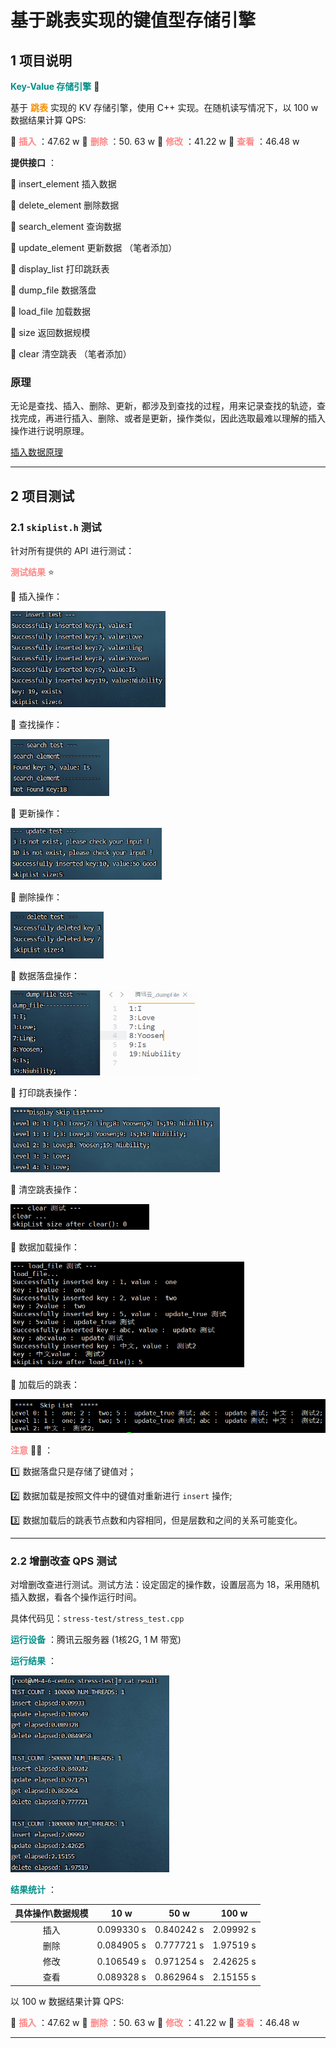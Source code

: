 # 基于跳表实现的键值型存储引擎

## 1 项目说明

**<font color = 008F88>Key-Value 存储引擎</font>**  :sunflower:

基于 **<font color = F88F00>跳表</font>** 实现的 KV 存储引擎，使用 C++ 实现。在随机读写情况下，以 100 w 数据结果计算 QPS:

:small_blue_diamond: **<font color = FF8888>插入</font>** ：47.62 w :small_orange_diamond: **<font color = FF8888>删除</font>** ：50. 63 w :small_blue_diamond: **<font color = FF8888>修改</font>** ：41.22 w :small_orange_diamond: **<font color = FF8888>查看</font>** ：46.48 w

**提供接口** ：

:small_blue_diamond: insert_element  插入数据

:small_orange_diamond: delete_element 删除数据

:small_blue_diamond: search_element 查询数据

:small_orange_diamond: update_element 更新数据 （笔者添加）

:small_blue_diamond: display_list  打印跳跃表

:small_orange_diamond: dump_file  数据落盘

:small_blue_diamond: load_file 加载数据

:small_orange_diamond: size  返回数据规模

:small_blue_diamond: clear  清空跳表 （笔者添加）



### 原理

无论是查找、插入、删除、更新，都涉及到查找的过程，用来记录查找的轨迹，查找完成，再进行插入、删除、或者是更新，操作类似，因此选取最难以理解的插入操作进行说明原理。

[插入数据原理](./theory)



----

## 2 项目测试

### 2.1 `skiplist.h` 测试

针对所有提供的 API 进行测试：

**<font color = FF8888>测试结果</font>** :star:

:small_blue_diamond: 插入操作：

<img src="./img/insert_test.png" style="zoom:61%;" />

:small_orange_diamond: 查找操作：

<img src="./img/search_test.png" style="zoom:61%;" />

:small_blue_diamond: 更新操作：

<img src="./img/update_test.png" style="zoom:61%;" />

:small_orange_diamond: 删除操作：

<img src="./img/delete_test.png" style="zoom:61%;" />

:small_blue_diamond: 数据落盘操作：

<img src="./img/dump_test.png" style="zoom:61%;" />    

:small_orange_diamond: 打印跳表操作：

<img src="./img/display_test.png" style="zoom:61%;" />

:small_blue_diamond: 清空跳表操作：

<img src="./img/clear_test.png" style="zoom:61%;" />

:small_orange_diamond: 数据加载操作：

<img src="./img/load_test.png" style="zoom:61%;" />

:small_blue_diamond: 加载后的跳表：

<img src="./img/display_test2.png" style="zoom:61%;" />



**<font color = FF8888>注意</font>** :raising_hand_man:  ：

:one: 数据落盘只是存储了键值对；

:two: 数据加载是按照文件中的键值对重新进行 `insert`  操作;

:three: 数据加载后的跳表节点数和内容相同，但是层数和之间的关系可能变化。

-----

### 2.2  增删改查 QPS 测试

对增删改查进行测试。测试方法：设定固定的操作数，设置层高为 18，采用随机插入数据，看各个操作运行时间。

具体代码见：`stress-test/stress_test.cpp`

**<font color = 008F88>运行设备</font>** ：腾讯云服务器 (1核2G, 1 M 带宽)

**<font color = 008F88>运行结果</font>** ：

<img src="./img/qps_test.png" style="zoom:61%;" />

**<font color = 008F88>结果统计</font>** ：

| 具体操作\数据规模 |    10 w    |    50 w    |   100 w   |
| :---------------: | :--------: | :--------: | :-------: |
|       插入        | 0.099330 s | 0.840242 s | 2.09992 s |
|       删除        | 0.084905 s | 0.777721 s | 1.97519 s |
|       修改        | 0.106549 s | 0.971254 s | 2.42625 s |
|       查看        | 0.089328 s | 0.862964 s | 2.15155 s |

以 100 w 数据结果计算 QPS:

:small_blue_diamond: **<font color = FF8888>插入</font>** ：47.62 w :small_orange_diamond: **<font color = FF8888>删除</font>** ：50. 63 w :small_blue_diamond: **<font color = FF8888>修改</font>** ：41.22 w :small_orange_diamond: **<font color = FF8888>查看</font>** ：46.48 w

----

